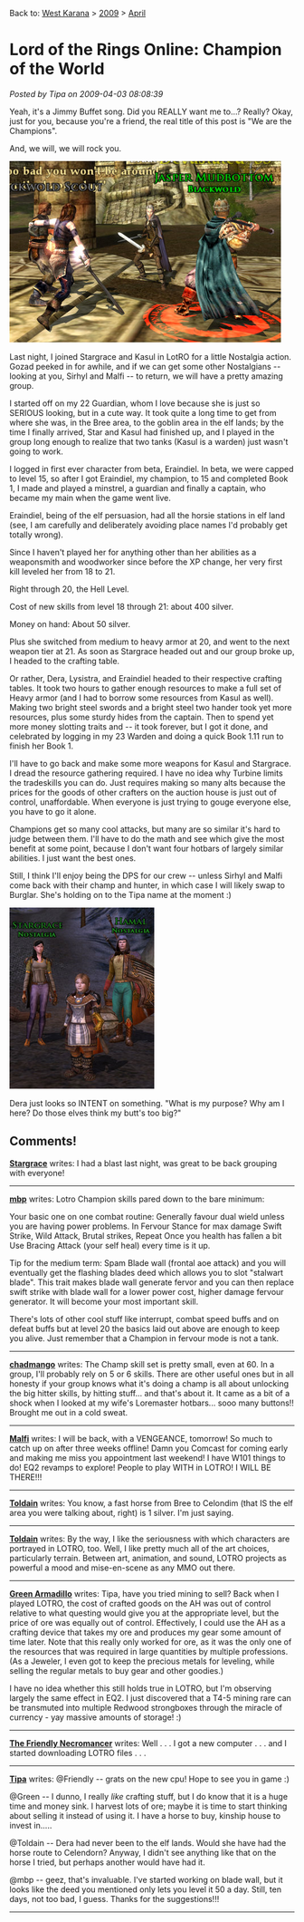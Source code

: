 Back to: [West Karana](/posts/westkarana.md) > [2009](/posts/2009/westkarana.md) > [April](./westkarana.md)
# Lord of the Rings Online: Champion of the World

*Posted by Tipa on 2009-04-03 08:08:39*

Yeah, it's a Jimmy Buffet song. Did you REALLY want me to...? Really? Okay, just for you, because you're a friend, the real title of this post is "We are the Champions".

And, we will, we will rock you.

![lotroclient-2009-04-03-07-34-47-79](../../../uploads/2009/04/lotroclient-2009-04-03-07-34-47-79.jpg "lotroclient-2009-04-03-07-34-47-79")

Last night, I joined Stargrace and Kasul in LotRO for a little Nostalgia action. Gozad peeked in for awhile, and if we can get some other Nostalgians -- looking at you, Sirhyl and Malfi -- to return, we will have a pretty amazing group. 

I started off on my 22 Guardian, whom I love because she is just so SERIOUS looking, but in a cute way. It took quite a long time to get from where she was, in the Bree area, to the goblin area in the elf lands; by the time I finally arrived, Star and Kasul had finished up, and I played in the group long enough to realize that two tanks (Kasul is a warden) just wasn't going to work.

I logged in first ever character from beta, Eraindiel. In beta, we were capped to level 15, so after I got Eraindiel, my champion, to 15 and completed Book 1, I made and played a minstrel, a guardian and finally a captain, who became my main when the game went live.

Eraindiel, being of the elf persuasion, had all the horsie stations in elf land (see, I am carefully and deliberately avoiding place names I'd probably get totally wrong).

Since I haven't played her for anything other than her abilities as a weaponsmith and woodworker since before the XP change, her very first kill leveled her from 18 to 21.

Right through 20, the Hell Level.

Cost of new skills from level 18 through 21: about 400 silver.

Money on hand: About 50 silver.

Plus she switched from medium to heavy armor at 20, and went to the next weapon tier at 21. As soon as Stargrace headed out and our group broke up, I headed to the crafting table.

Or rather, Dera, Lysistra, and Eraindiel headed to their respective crafting tables. It took two hours to gather enough resources to make a full set of Heavy armor (and I had to borrow some resources from Kasul as well). Making two bright steel swords and a bright steel two hander took yet more resources, plus some sturdy hides from the captain. Then to spend yet more money slotting traits and -- it took forever, but I got it done, and celebrated by logging in my 23 Warden and doing a quick Book 1.11 run to finish her Book 1.

I'll have to go back and make some more weapons for Kasul and Stargrace. I dread the resource gathering required. I have no idea why Turbine limits the tradeskills you can do. Just requires making so many alts because the prices for the goods of other crafters on the auction house is just out of control, unaffordable. When everyone is just trying to gouge everyone else, you have to go it alone.

Champions get so many cool attacks, but many are so similar it's hard to judge between them. I'll have to do the math and see which give the most benefit at some point, because I don't want four hotbars of largely similar abilities. I just want the best ones.

Still, I think I'll enjoy being the DPS for our crew -- unless Sirhyl and Malfi come back with their champ and hunter, in which case I will likely swap to Burglar. She's holding on to the Tipa name at the moment :)

![lotroclient-2009-04-02-21-28-00-42](../../../uploads/2009/04/lotroclient-2009-04-02-21-28-00-42.jpg "lotroclient-2009-04-02-21-28-00-42")

Dera just looks so INTENT on something. "What is my purpose? Why am I here? Do those elves think my butt's too big?"

## Comments!

**[Stargrace](http://www.mmoquests.com)** writes: I had a blast last night, was great to be back grouping with everyone!

---

**[mbp](http://mindbendingpuzzles.blogspot.com)** writes: Lotro Champion skills pared down to the bare minimum:

Your basic one on one combat routine:
Generally favour dual wield unless you are having power problems. 
In Fervour Stance for max damage 
Swift Strike, Wild Attack, Brutal strikes, Repeat
Once you health has fallen a bit Use Bracing Attack (your self heal) every time is it up.

Tip for the medium term:
Spam Blade wall (frontal aoe attack) and you will eventually get the flashing blades deed which allows you to slot "stalwart blade". This trait makes blade wall generate fervor and you can then replace swift strike with blade wall for a lower power cost, higher damage fervour generator. It will become your most important skill.

There's lots of other cool stuff like interrupt, combat speed buffs and on defeat buffs but at level 20 the basics laid out above are enough to keep you alive. Just remember that a Champion in fervour mode is not a tank.

---

**[chadmango](http://chadmango.blogspot.com/)** writes: The Champ skill set is pretty small, even at 60. In a group, I'll probably rely on 5 or 6 skills. There are other useful ones but in all honesty if your group knows what it's doing a champ is all about unlocking the big hitter skills, by hitting stuff... and that's about it. It came as a bit of a shock when I looked at my wife's Loremaster hotbars... sooo many buttons!! Brought me out in a cold sweat.

---

**[Malfi](http://mattexl.blogspot.com)** writes: I will be back, with a VENGEANCE, tomorrow! So much to catch up on after three weeks offline! Damn you Comcast for coming early and making me miss you appointment last weekend! I have W101 things to do! EQ2 revamps to explore! People to play WITH in LOTRO! I WILL BE THERE!!!

---

**[Toldain](http://toldaintalks.blogspot.com)** writes: You know, a fast horse from Bree to Celondim (that IS the elf area you were talking about, right) is 1 silver. I'm just saying.

---

**[Toldain](http://toldaintalks.blogspot.com)** writes: By the way, I like the seriousness with which characters are portrayed in LOTRO, too. Well, I like pretty much all of the art choices, particularly terrain. Between art, animation, and sound, LOTRO projects as powerful a mood and mise-en-scene as any MMO out there.

---

**[Green Armadillo](http://playervsdeveloper.blogspot.com)** writes: Tipa, have you tried mining to sell? Back when I played LOTRO, the cost of crafted goods on the AH was out of control relative to what questing would give you at the appropriate level, but the price of ore was equally out of control. Effectively, I could use the AH as a crafting device that takes my ore and produces my gear some amount of time later. Note that this really only worked for ore, as it was the only one of the resources that was required in large quantities by multiple professions. (As a Jeweler, I even got to keep the precious metals for leveling, while selling the regular metals to buy gear and other goodies.) 

I have no idea whether this still holds true in LOTRO, but I'm observing largely the same effect in EQ2. I just discovered that a T4-5 mining rare can be transmuted into multiple Redwood strongboxes through the miracle of currency - yay massive amounts of storage! :)

---

**[The Friendly Necromancer](http://thefriendlynecromancer.blogspot.com)** writes: Well . . . I got a new computer . . . and I started downloading LOTRO files . . .

---

**[Tipa](https://chasingdings.com)** writes: @Friendly -- grats on the new cpu! Hope to see you in game :)

@Green -- I dunno, I really *like* crafting stuff, but I do know that it is a huge time and money sink. I harvest lots of ore; maybe it is time to start thinking about selling it instead of using it. I have a horse to buy, kinship house to invest in.....

@Toldain -- Dera had never been to the elf lands. Would she have had the horse route to Celendorn? Anyway, I didn't see anything like that on the horse I tried, but perhaps another would have had it.

@mbp -- geez, that's invaluable. I've started working on blade wall, but it looks like the deed you mentioned only lets you level it 50 a day. Still, ten days, not too bad, I guess. Thanks for the suggestions!!!

---

